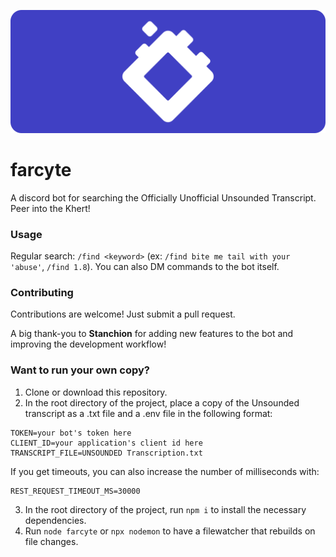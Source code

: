 ![banner](farcyte-banner.png)
# farcyte
A discord bot for searching the Officially Unofficial Unsounded Transcript. Peer into the Khert!

### Usage
Regular search: `/find <keyword>` (ex: `/find bite me tail with your 'abuse'`, `/find 1.8`). 
You can also DM commands to the bot itself.

### Contributing
Contributions are welcome! Just submit a pull request.

A big thank-you to **Stanchion** for adding new features to the bot and improving the development workflow!

### Want to run your own copy?
1. Clone or download this repository.
2. In the root directory of the project, place a copy of the Unsounded transcript as a .txt file and a .env file in the following format:
```
TOKEN=your bot's token here
CLIENT_ID=your application's client id here
TRANSCRIPT_FILE=UNSOUNDED Transcription.txt
```

If you get timeouts, you can also increase the number of milliseconds with:
```
REST_REQUEST_TIMEOUT_MS=30000
```

3. In the root directory of the project, run `npm i` to install the necessary dependencies.
4. Run `node farcyte` or `npx nodemon` to have a filewatcher that rebuilds on file changes.
